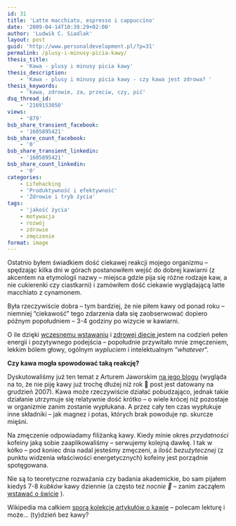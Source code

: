 ```yaml
---
id: 31
title: 'Latte macchiato, espresso i cappuccino'
date: '2009-04-14T10:39:29+02:00'
author: 'Ludwik C. Siadlak'
layout: post
guid: 'http://www.personaldevelopment.pl/?p=31'
permalink: /plusy-i-minusy-picia-kawy/
thesis_title:
    - 'Kawa - plusy i minusy picia kawy'
thesis_description:
    - 'Kawa - plusy i minusy picia kawy - czy kawa jest zdrowa? '
thesis_keywords:
    - 'kawa, zdrowie, za, przeciw, czy, pić'
dsq_thread_id:
    - '2169153050'
views:
    - '879'
bsb_share_transient_facebook:
    - '1605895421'
bsb_share_count_facebook:
    - '0'
bsb_share_transient_linkedin:
    - '1605895421'
bsb_share_count_linkedin:
    - '0'
categories:
    - Lifehacking
    - 'Produktywność i efektywność'
    - 'Zdrowie i tryb życia'
tags:
    - 'jakość życia'
    - motywacja
    - rozwój
    - zdrowie
    - zmęczenie
format: image
---
```


Ostatnio byłem świadkiem dość ciekawej reakcji mojego organizmu – spędzając kilka dni w górach postanowiłem wejść do dobrej kawiarni (z akcentem na etymologii nazwy – miejsca gdzie pija się różne rodzaje kaw, a nie cukierenki czy ciastkarni) i zamówiłem dość ciekawie wyglądającą latte macchiato z cynamonem.

Była rzeczywiście dobra – tym bardziej, że nie piłem kawy od ponad roku – niemniej “ciekawość” tego zdarzenia dała się zaobserwować dopiero późnym popołudniem – 3-4 godziny po wizycie w kawiarni.

O ile dzięki [wczesnemu wstawaniu](http://personaldevelopment.pl/rozwoj/lifehacking/dlaczego-warto-wstawac-wczesnie/) i [zdrowej diecie ](http://personaldevelopment.pl/rozwoj/lifehacking/jak-utrzymac-diete/)jestem na codzień pełen energii i pozytywnego podejścia – popołudnie przywitało mnie zmęczeniem, lekkim bólem głowy, ogólnym *wypluciem* i intelektualnym “*whatever*“.

**Czy kawa mogła spowodować taką reakcję?**

Dyskutowaliśmy już ten temat z Arturem Jaworskim [na jego blogu](http://ww12.arturjaworski.net) (wygląda na to, że nie piję kawy już trochę dłużej niż rok 🙂 post jest datowany na grudzień 2007). Kawa może rzeczywiście działać pobudzająco, jednak takie działanie utrzymuje się relatywnie dość krótko – o wiele krócej niż pozostaje w organizmie zanim zostanie wypłukana. A przez cały ten czas wypłukuje inne składniki – jak magnez i potas, których brak powoduje np. skurcze mięśni.

Na zmęczenie odpowiadamy filiżanką kawy. Kiedy minie okres *przydatności* kofeiny jaką sobie zaaplikowaliśmy – serwujemy kolejną dawkę. I tak w kółko – pod koniec dnia nadal jesteśmy zmęczeni, a ilość *bezużytecznej* (z punktu widzenia właściwości energetycznych) kofeiny jest porządnie spotęgowana.

Nie są to teoretyczne rozważania czy badania akademickie, bo sam pijałem kiedyś 7-8 *kubków* kawy dziennie (a często też *nocnie 🙂 –* zanim zacząłem [wstawać o świcie](http://personaldevelopment.pl/rozwoj/lifehacking/wczesne-wstawanie-ostateczne-starcie/) ).

Wikipedia ma całkiem [sporą kolekcję artykułów o kawie](http://en.wikipedia.org/wiki/Category:Coffee) – polecam lekturę i może… (ty)dzień bez kawy?